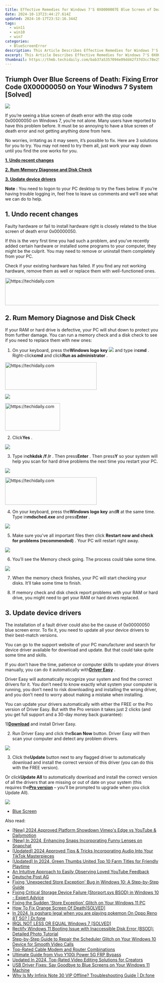 ```yaml
---
title: Effective Remedies for Windows 7'S 0X0000007E Blue Screen of Death Error
date: 2024-10-13T23:44:27.614Z
updated: 2024-10-17T23:52:16.344Z
tags:
  - win11
  - win10
  - win7
categories:
  - BlueScreenError
description: This Article Describes Effective Remedies for Windows 7'S 0X0000007E Blue Screen of Death Error
excerpt: This Article Describes Effective Remedies for Windows 7'S 0X0000007E Blue Screen of Death Error
thumbnail: https://thmb.techidaily.com/bab37a5357094e09dd42f37d3cc78e25fe907bbcf4a7b3121bebc119dc83e730.jpg
---
```


## Triumph Over Blue Screens of Death: Fixing Error Code 0X00000050 on Your Winodws 7 System [Solved]

![](https://images.drivereasy.com/wp-content/uploads/2017/09/img_59ad13ebba5fb.png)

 If you’re seeing a blue screen of death error with the stop code 0x00000050 on Windows 7, you’re not alone. Many users have reported to have this problem before. It must be so annoying to have a blue screen of death error and not getting anything done from here.

 No worries, irritating as it may seem, it’s possible to fix. Here are 3 solutions for you to try. You may not need to try them all, just work your way down until you find the one works for you.

[**1. Undo recent changes**](https://tools.techidaily.com/drivereasy/download/)

[**2. Rum Memory Diagnose and Disk Check**](https://tools.techidaily.com/drivereasy/download/)

[**3. Update device drivers**](https://tools.techidaily.com/drivereasy/download/)

**Note** : You need to logon to your PC desktop to try the fixes below. If you’re having trouble logging in, feel free to leave us comments and we’ll see what we can do to help.

## **1\. Undo recent changes**

 Faulty hardware or fail to install hardware right is closely related to the blue screen of death error 0x00000050\.

 If this is the very first time you had such a problem, and you’ve recently added certain hardware or installed some programs to your computer, they might be the culprit. You may need to remove or uninstall them completely from your PC.

 Check if your existing hardware has failed. If you find any not working hardware, remove them as well or replace them with well-functioned ones.

<!-- affiliate ads begin -->
<a href="https://appsumo.8odi.net/c/5597632/2118306/7443" target="_top" id="2118306">
  <img src="//a.impactradius-go.com/display-ad/7443-2118306" border="0" alt="https://techidaily.com" width="728" height="90"/>
</a>
<img height="0" width="0" src="https://appsumo.8odi.net/i/5597632/2118306/7443" style="position:absolute;visibility:hidden;" border="0" />
<!-- affiliate ads end -->

## **2\. Rum Memory Diagnose and Disk Check**

 If your RAM or hard drive is defective, your PC will shut down to protect you from further damage. You can run a memory check and a disk check to see if you need to replace them with new ones:

 1) On your keyboard, press the**Windows logo key** ![](https://images.drivereasy.com/wp-content/uploads/2017/09/img_59ad1f04d88bb.png) and type in**cmd** . Right-click**cmd** and click**Run as administrator** .

<!-- affiliate ads begin -->
<a href="https://aligracehair.sjv.io/c/5597632/2012429/19272" target="_top" id="2012429">
  <img src="//a.impactradius-go.com/display-ad/19272-2012429" border="0" alt="https://techidaily.com" width="300" height="90"/>
</a>
<img height="0" width="0" src="https://aligracehair.sjv.io/i/5597632/2012429/19272" style="position:absolute;visibility:hidden;" border="0" />
<!-- affiliate ads end -->

![](https://images.drivereasy.com/wp-content/uploads/2017/09/img_59ad1ed24a366.jpg)

<!-- affiliate ads begin -->
<a href="https://aligracehair.sjv.io/c/5597632/2135397/19272" target="_top" id="2135397">
  <img src="//a.impactradius-go.com/display-ad/19272-2135397" border="0" alt="https://techidaily.com" width="180" height="90"/>
</a>
<img height="0" width="0" src="https://aligracehair.sjv.io/i/5597632/2135397/19272" style="position:absolute;visibility:hidden;" border="0" />
<!-- affiliate ads end -->

 2) Click**Yes** .

![](https://images.drivereasy.com/wp-content/uploads/2017/09/img_59ad1f3b7592e.jpg)

 3) Type in**chkdsk /f /r** . Then press**Enter** . Then press**Y** so your system will help you scan for hard drive problems the next time you restart your PC.

![](https://images.drivereasy.com/wp-content/uploads/2017/09/img_59ad2087e3dbb.jpg)

<!-- affiliate ads begin -->
<a href="https://aligracehair.sjv.io/c/5597632/2135399/19272" target="_top" id="2135399">
  <img src="//a.impactradius-go.com/display-ad/19272-2135399" border="0" alt="https://techidaily.com" width="300" height="90"/>
</a>
<img height="0" width="0" src="https://aligracehair.sjv.io/i/5597632/2135399/19272" style="position:absolute;visibility:hidden;" border="0" />
<!-- affiliate ads end -->

 4) On your keyboard, press the**Windows logo key** and**R** at the same time. Type in**mdsched.exe** and press**Enter** .

![](https://images.drivereasy.com/wp-content/uploads/2017/09/img_59ad20ccb9e98.png)

 5) Make sure you’ve all important files then click   **Restart now and check for problems (recommended)** . Your PC will restart right away.

![](https://images.drivereasy.com/wp-content/uploads/2017/09/img_59ad210bcaf6c.jpg)

 6) You’ll see the Memory check going. The process could take some time.

![](https://images.drivereasy.com/wp-content/uploads/2017/09/img_59ad2161cf076.jpg)

 7) When the memory check finishes, your PC will start checking your disks. It’ll take some time to finish.

 8) If memory check and disk check report problems with your RAM or hard drive, you might need to get your RAM or hard drives replaced.

## **3\. Update device drivers**

 The installation of a fault driver could also be the cause of  0x00000050 blue screen error. To fix it, you need to update all your device drivers to their best-match versions.

 You can go to the support website of your PC manufacturer and search for device driver available for download and update. But that could take quite some time and skills.

 If you don’t have the time, patience or computer skills to update your drivers manually, you can do it automatically with[**Driver Easy**](https://tools.techidaily.com/drivereasy/download/) .

 Driver Easy will automatically recognize your system and find the correct drivers for it. You don’t need to know exactly what system your computer is running, you don’t need to risk downloading and installing the wrong driver, and you don’t need to worry about making a mistake when installing.

 You can update your drivers automatically with either the FREE or the Pro version of Driver Easy. But with the Pro version it takes just 2 clicks (and you get full support and a 30-day money back guarantee):

 1)[**Download**](https://tools.techidaily.com/drivereasy/download/) and install Driver Easy.

 2) Run Driver Easy and click the**Scan Now** button. Driver Easy will then scan your computer and detect any problem drivers.

![](https://images.drivereasy.com/wp-content/uploads/2017/09/img_59ad23e1b9457.png)

 3) Click the**Update** button next to any flagged driver to automatically download and install the correct version of this driver (you can do this with the FREE version).

 Or click**Update All** to automatically download and install the correct version of all the drivers that are missing or out of date on your system (this requires the[**Pro version**](https://tools.techidaily.com/drivereasy/download/) – you’ll be prompted to upgrade when you click Update All).

![](https://images.drivereasy.com/wp-content/uploads/2017/09/img_59ad23f45ec87.jpg)

* [Blue Screen](https://tools.techidaily.com/drivereasy/download/)

<ins class="adsbygoogle"
     style="display:block"
     data-ad-format="autorelaxed"
     data-ad-client="ca-pub-7571918770474297"
     data-ad-slot="1223367746"></ins>

<ins class="adsbygoogle"
     style="display:block"
     data-ad-client="ca-pub-7571918770474297"
     data-ad-slot="8358498916"
     data-ad-format="auto"
     data-full-width-responsive="true"></ins>

<span class="atpl-alsoreadstyle">Also read:</span>
<div><ul>
<li><a href="https://youtube-sure.techidaily.com/024-approved-platform-showdown-vimeos-edge-vs-youtube-and-dailymotion/"><u>[New] 2024 Approved Platform Showdown Vimeo's Edge vs YouTube & Dailymotion</u></a></li>
<li><a href="https://article-posts.techidaily.com/new-in-2024-enhancing-snaps-incorporating-funny-lenses-on-snapchat/"><u>[New] In 2024, Enhancing Snaps Incorporating Funny Lenses on Snapchat</u></a></li>
<li><a href="https://tiktok-videos.techidaily.com/updated-2024-approved-tips-and-tricks-incorporating-audio-into-your-tiktok-masterpieces/"><u>[Updated] 2024 Approved Tips & Tricks Incorporating Audio Into Your TikTok Masterpieces</u></a></li>
<li><a href="https://on-screen-recording.techidaily.com/updated-in-2024-green-thumbs-united-top-10-farm-titles-for-friendly-playtime/"><u>[Updated] In 2024, Green Thumbs United Top 10 Farm Titles for Friendly Playtime</u></a></li>
<li><a href="https://extra-information.techidaily.com/an-intuitive-approach-to-easily-observing-loved-youtube-feedback/"><u>An Intuitive Approach to Easily Observing Loved YouTube Feedback</u></a></li>
<li><a href="https://blue-screen-error.techidaily.com/deutsche-post-ag/"><u>Deutsche Post AG</u></a></li>
<li><a href="https://blue-screen-error.techidaily.com/fixing-unexpected-store-exception-bug-in-windows-10-a-step-by-step-guide/"><u>Fixing 'Unexpected Store Exception' Bug in Windows 10: A Step-by-Step Guide</u></a></li>
<li><a href="https://blue-screen-error.techidaily.com/fixing-critical-storage-device-failure-storportsys-bsod-in-windows-10-expert-advice/"><u>Fixing Critical Storage Device Failure (Storport.sys BSOD) in Windows 10 - Expert Advice</u></a></li>
<li><a href="https://blue-screen-error.techidaily.com/fixing-the-sudden-store-exception-glitch-on-your-windows-11-pc/"><u>Fixing the Sudden 'Store Exception' Glitch on Your Windows 11 PC</u></a></li>
<li><a href="https://blue-screen-error.techidaily.com/how-to-fix-orange-screen-of-deathsolved/"><u>How To Fix Orange Screen Of Death[SOLVED]</u></a></li>
<li><a href="https://phone-solutions.techidaily.com/in-2024-is-pgsharp-legal-when-you-are-playing-pokemon-on-oppo-reno-8t-5g-drfone-by-drfone-virtual-android/"><u>In 2024, Is pgsharp legal when you are playing pokemon On Oppo Reno 8T 5G? | Dr.fone</u></a></li>
<li><a href="https://blue-screen-error.techidaily.com/irql-not-less-or-equal-windows-7-solved/"><u>IRQL NOT LESS OR EQUAL Windows 7 [SOLVED]</u></a></li>
<li><a href="https://blue-screen-error.techidaily.com/rectify-windows-11-booting-issue-with-inaccessible-disk-error-bsod-detailed-photo-tutorial/"><u>Rectify Windows 11 Booting Issue with Inaccessible Disk Error (BSOD): Detailed Photo Tutorial</u></a></li>
<li><a href="https://blue-screen-error.techidaily.com/step-by-step-guide-to-repair-the-scheduler-glitch-on-your-windows-10-device-for-smooth-video-calls/"><u>Step-by-Step Guide to Repair the Scheduler Glitch on Your Windows 10 Device for Smooth Video Calls</u></a></li>
<li><a href="https://buynow-info.techidaily.com/top-rated-cable-modem-and-router-combinations/"><u>Top-Rated Cable Modem and Router Combinations</u></a></li>
<li><a href="https://bypass-frp.techidaily.com/ultimate-guide-from-vivo-y100i-power-5g-frp-bypass-by-drfone-android/"><u>Ultimate Guide from Vivo Y100i Power 5G FRP Bypass</u></a></li>
<li><a href="https://smart-video-editing.techidaily.com/updated-in-2024-top-rated-video-editing-solutions-for-creators/"><u>Updated In 2024, Top-Rated Video Editing Solutions for Creators</u></a></li>
<li><a href="https://blue-screen-error.techidaily.com/usb-driver-fixes-say-goodbye-to-blue-screens-on-your-windows-11-machine/"><u>USB Driver Fixes: Say Goodbye to Blue Screens on Your Windows 11 Machine</u></a></li>
<li><a href="https://howto.techidaily.com/why-is-my-infinix-note-30-vip-offline-troubleshooting-guide-drfone-by-drfone-fix-android-problems-fix-android-problems/"><u>Why Is My Infinix Note 30 VIP Offline? Troubleshooting Guide | Dr.fone</u></a></li>
</ul></div>

